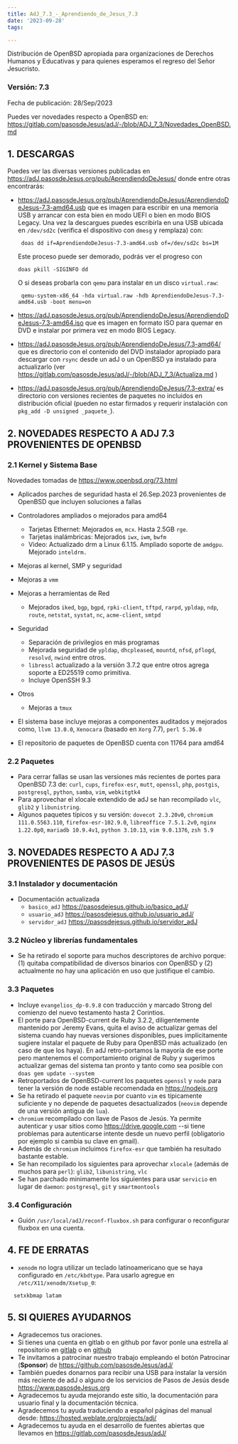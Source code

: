 ```yaml
---
title: AdJ_7.3_-_Aprendiendo_de_Jesus_7.3
date: '2023-09-28'
tags:

---
```

Distribución de OpenBSD apropiada para organizaciones de Derechos Humanos
y Educativas y para quienes esperamos el regreso del Señor Jesucristo.

### Versión: 7.3
Fecha de publicación: 28/Sep/2023

Puedes ver novedades respecto a OpenBSD en:
  <https://gitlab.com/pasosdeJesus/adJ/-/blob/ADJ_7_3/Novedades_OpenBSD.md>

## 1. DESCARGAS

Puedes ver las diversas versiones publicadas en
<https://adJ.pasosdeJesus.org/pub/AprendiendoDeJesus/> donde entre otras
encontrarás:

* <https://adJ.pasosdeJesus.org/pub/AprendiendoDeJesus/AprendiendoDeJesus-7.3-amd64.usb>
  que es imagen para escribir en una memoria USB y arrancar con esta bien en
  modo UEFI o bien en modo BIOS Legacy. Una vez
  la descargues puedes escribirla en una USB ubicada en `/dev/sd2c`
  (verifica el dispositivo con `dmesg` y remplaza) con:

       doas dd if=AprendiendoDeJesus-7.3-amd64.usb of=/dev/sd2c bs=1M

  Este proceso puede ser demorado, podrás ver el progreso con

      doas pkill -SIGINFO dd

  O si deseas probarla con `qemu` para instalar en un disco `virtual.raw`:

       qemu-system-x86_64 -hda virtual.raw -hdb AprendiendoDeJesus-7.3-amd64.usb -boot menu=on

* <https://adJ.pasosdeJesus.org/pub/AprendiendoDeJesus/AprendiendoDeJesus-7.3-amd64.iso>
  que es imagen en formato ISO para quemar en DVD e instalar por primera vez
  en modo BIOS Legacy.

* <https://adJ.pasosdeJesus.org/pub/AprendiendoDeJesus/7.3-amd64/>
  que es directorio con el contenido del DVD instalador apropiado para descargar
  con `rsync` desde un adJ o un OpenBSD ya instalado para actualizarlo (ver
  <https://gitlab.com/pasosdeJesus/adJ/-/blob/ADJ_7_3/Actualiza.md> )

* <https://adJ.pasosdeJesus.org/pub/AprendiendoDeJesus/7.3-extra/>
  es directorio con versiones recientes de paquetes no incluidos en
  distribución oficial (pueden no estar firmados y requerir instalación con
  `pkg_add -D unsigned _paquete_`).

## 2. NOVEDADES RESPECTO A ADJ 7.3 PROVENIENTES DE OPENBSD

### 2.1 Kernel y Sistema Base

Novedades tomadas de <https://www.openbsd.org/73.html>

* Aplicados parches de seguridad hasta el 26.Sep.2023 provenientes de
  OpenBSD que incluyen soluciones a fallas
* Controladores ampliados o mejorados para amd64
  * Tarjetas Ethernet: Mejorados `em`, `mcx`. Hasta 2.5GB `rge`.
  * Tarjetas inalámbricas: Mejorados `iwx`, `iwm`, `bwfm`
  * Video: Actualizado drm a Linux 6.1.15. Ampliado soporte de `amdgpu`.
    Mejorado `inteldrm.`
* Mejoras al kernel, SMP y seguridad
* Mejoras a `vmm`
* Mejoras a herramientas de Red
  * Mejorados `iked`, `bgp`, `bgpd`, `rpki-client`, `tftpd`, `rarpd`, `ypldap`, `ndp`, `route`,
    `netstat`, `systat`, `nc`, `acme-client`, `smtpd`
* Seguridad
  * Separación de privilegios en más programas
  * Mejorada seguridad de `ypldap`, `dhcpleased`, `mountd`, `nfsd`, `pflogd`,
    `resolvd`, `nwind` entre otros.
  * `libressl` actualizado a la versión 3.7.2 que entre otros agrega
    soporte a ED25519 como primitiva.
  * Incluye OpenSSH 9.3
* Otros
  * Mejoras a `tmux`

* El sistema base incluye mejoras a componentes auditados y mejorados
  como, `llvm 13.0.0`,  `Xenocara` (basado en `Xorg` 7.7),
  `perl 5.36.0`
* El repositorio de paquetes de OpenBSD cuenta con 11764 para amd64


### 2.2 Paquetes

* Para cerrar fallas se usan las versiones más recientes de portes
  para OpenBSD 7.3 de: `curl`, `cups`, `firefox-esr`, `mutt`,
  `openssl`, `php`, `postgis`, `postgresql`, `python`, `samba`,
  `vim`, `webkitgtk4`
* Para aprovechar el xlocale extendido de adJ se han recompilado
  `vlc`, `glib2` y `libunistring`.
* Algunos paquetes típicos y su versión: `dovecot 2.3.20v0`,
  `chromium 111.0.5563.110`, `firefox-esr-102.9.0`,
  `libreoffice 7.5.1.2v0`,
  `nginx 1.22.0p0`, `mariadb 10.9.4v1`,
  `python 3.10.13`, `vim 9.0.1376`, `zsh 5.9`


## 3. NOVEDADES RESPECTO A ADJ 7.3 PROVENIENTES DE PASOS DE JESÚS

### 3.1 Instalador y documentación

* Documentación actualizada
  * `basico_adJ`
    <https://pasosdejesus.github.io/basico_adJ/>
  * `usuario_adJ`
    <https://pasosdejesus.github.io/usuario_adJ/>
  * `servidor_adJ`
    <https://pasosdejesus.github.io/servidor_adJ>

### 3.2 Núcleo y librerías fundamentales

* Se ha retirado el soporte para muchos descriptores de archivo porque:
  (1) quitaba compatibilidad de diversos binarios con OpenBSD y
  (2) actualmente no hay una aplicación en uso que justifique el cambio.

### 3.3 Paquetes

* Incluye `evangelios_dp-0.9.8` con traducción y marcado Strong del
  comienzo del nuevo testamento hasta 2 Corintios.
* El porte para OpenBSD-current de Ruby 3.2.2, diligentemente mantenido
  por Jeremy Evans, quita el aviso de actualizar gemas del sistema cuando
  hay nuevas versiones disponibles, pues implícitamente sugiere instalar el
  paquete de Ruby para OpenBSD más actualizado (en caso de que los haya).
  En adJ retro-portamos la mayoría de ese porte pero mantenemos el
  comportamiento original de Ruby y sugerimos actualizar gemas del
  sistema tan pronto y tanto como sea posible con
  `doas gem update --system`
* Retroportados de OpenBSD-current los paquetes `openssl` y `node` para
  tener la versión de node estable recomendada en <https://nodejs.org>
* Se ha retirado el paquete `neovim` por cuanto `vim` es típicamente
  suficiente y no depende de paquetes desactualizados (`neovim` depende de
  una versión antigua de `lua`).
* `chromium` recompilado con llave de Pasos de Jesús.  Ya permite autenticar
  y usar sitios como <https://drive.google.com>  --si tiene problemas para
  autenticarse intente desde un nuevo perfil (obligatorio por ejemplo si
  cambia su clave en gmail).
* Además de `chromium` incluimos `firefox-esr` que también ha resultado
  bastante estable.
* Se han recompilado los siguientes para aprovechar `xlocale` (además de muchos
  para `perl`): `glib2`, `libunistring`, `vlc`
* Se han parchado minimamente los siguientes para usar `servicio` en lugar
  de `daemon`: `postgresql`, `git` y `smartmontools`

### 3.4 Configuración

* Guión `/usr/local/adJ/reconf-fluxbox.sh` para configurar o reconfigurar
  fluxbox en una cuenta.

## 4. FE DE ERRATAS

- `xenodm` no logra utilizar un teclado latinoamericano que se haya
  configurado en `/etc/kbdtype`.  Para usarlo
  agregue en `/etc/X11/xenodm/Xsetup_0`:
```
  setxkbmap latam
```

## 5. SI QUIERES AYUDARNOS

* Agradecemos tus oraciones.
* Si tienes una cuenta en gitlab o en github por favor ponle una estrella al
  repositorio en [gitlab](https://gitlab.com/pasosdeJesus/adJ) o
  en [github](https://github.com/pasosdeJesus/adJ/)
* Te invitamos a patrocinar nuestro trabajo empleando el botón
  Patrocinar (__Sponsor__) de <https://github.com/pasosdeJesus/adJ/>
* También puedes donarnos para recibir una USB para instalar la
  versión más reciente de adJ o alguno de los servicios de Pasos
  de Jesús desde <https://www.pasosdeJesus.org>
* Agradecemos tu ayuda mejorando este sitio, la documentación
  para usuario final y la documentación técnica.
* Agradecemos tu ayuda traduciendo a español páginas del
  manual desde: <https://hosted.weblate.org/projects/adj/>
* Agradecemos tu ayuda en el desarrollo de fuentes abiertas que llevamos
  en <https://gitlab.com/pasosdeJesus/adJ/>

